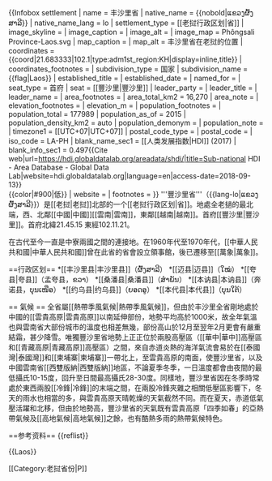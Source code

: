 {{Infobox settlement
| name                    = 丰沙里省
| native_name             = {{nobold|ແຂວງຜົ້ງສາລີ}}
| native_name_lang        = lo
| settlement_type         = [[老挝行政区划|省]]
| image_skyline           = 
| image_caption           = 
| image_alt               = 
| image_map               = Phôngsali Province-Laos.svg
| map_caption             = 
| map_alt                 = 丰沙里省在老挝的位置
| coordinates             = {{coord|21.683333|102.1|type:adm1st_region:KH|display=inline,title}}
| coordinates_footnotes   = 
| subdivision_type        = 国家
| subdivision_name        = {{flag|Laos}}
| established_title       = 
| established_date        = 
| named_for               = 
| seat_type               = 首府
| seat                    = [[豐沙里|豐沙里]]
| leader_party            = 
| leader_title            = 
| leader_name             = 
| area_footnotes          = 
| area_total_km2          = 16,270
| area_note               = 
| elevation_footnotes     = 
| elevation_m             = 
| population_footnotes    = 
| population_total        = 177989
| population_as_of        = 2015
| population_density_km2  = auto
| population_demonym      = 
| population_note         = 
| timezone1               = [[UTC+07|UTC+07]]
| postal_code_type        = 
| postal_code             = 
| iso_code                = LA-PH
| blank_name_sec1         = [[人类发展指数|HDI]] (2017)
| blank_info_sec1         = 0.497<ref name="GlobalDataLab">{{Cite web|url=https://hdi.globaldatalab.org/areadata/shdi/|title=Sub-national HDI - Area Database - Global Data Lab|website=hdi.globaldatalab.org|language=en|access-date=2018-09-13}}</ref><br/>{{color|#900|低}}
| website                 = 
| footnotes               = 
}}
'''豐沙里省'''（{{lang-lo|ແຂວງຜົ້ງສາລີ}}）是[[老挝|老挝]]北部的一个[[老挝行政区划|省]]。地處全老撾的最北端，西、北鄰[[中國|中國]][[雲南|雲南]]，東鄰[[越南|越南]]。首府[[豐沙里|豐沙里]]。首府北緯21.45.15  東經102.11.21。

在古代至今一直是中寮兩國之間的連接地。在1960年代至1970年代，[[中華人民共和國|中華人民共和國]]曾在此省的省會設立領事館，後已遷移至[[萬象|萬象]]。

==行政区划==
*[[丰沙里县|丰沙里县]]（ຜົ້ງສາລີ）
*[[迈县|迈县]]（ໃໝ່）
*[[夸县|夸县]]（孟夸县，ຂວາ）
*[[桑潘县|桑潘县]]（ສຳພັນ）
*[[本讷县|本讷县]]（奔诺县，ບຸນເໜືອ）
*[[约乌县|约乌县]]（ຍອດອູ）
*[[本代县|本代县]]（ບຸນໃຕ້）

== 氣候 ==
全省屬[[熱帶季風氣候|熱帶季風氣候]]，但由於丰沙里全省剛地處於中國的[[雲貴高原|雲貴高原]]以南延伸部份，地勢平均高於1000米，故全年氣溫也與雲南省大部份城市的溫度也相差無幾，部份高山於12月至翌年2月更會有嚴重結霜，甚少降雪。唯獨豐沙里省地勢上正正位於兩股高壓區（[[華中|華中]]高壓區和[[青藏高原|青藏高原]]高壓區）之間，來自赤道炎熱的海洋氣流會易於在[[泰國灣|泰國灣]]和[[柬埔寨|柬埔寨]]一帶北上，至雲貴高原的南面，使豐沙里省，以及中國雲南省[[西雙版納|西雙版納]]地區，不論夏季冬季，一日溫度都會由夜間的最低攝氏10-15度，回升至日間最高攝氏28-30度。同樣地，豐沙里省因在冬季時常處於東西兩股[[冷鋒|冷鋒]]的末端之間，在兩股冷鋒夾雜之相關低壓區影響下，冬天的雨水也相當的多，與雲貴高原天晴乾燥的天氣截然不同。而在夏天，赤道低氣壓活躍和北移，但由於地勢高，豐沙里省的天氣既有雲貴高原「四季如春」的亞熱帶氣候及[[高地氣候|高地氣候]]之餘，也有酷熱多雨的熱帶氣候特色。

==参考资料==
{{reflist}}

{{Laos}}

[[Category:老挝省份|P]]